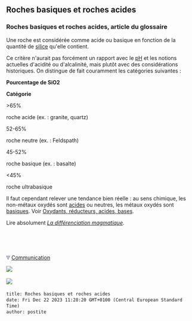 ## Roches basiques et roches acides
### Roches basiques et roches acides, article du glossaire
 Une roche est considérée comme acide ou basique en fonction de la quantité de [silice](silice.html) qu'elle contient.

Ce critère n'aurait pas forcément un rapport avec le [pH](ph.html) et les notions actuelles d'acidité ou d'alcalinité, mais plutôt avec des considérations historiques. On distingue de fait couramment les catégories suivantes :

**Pourcentage de SiO2**

**Catégorie**

\>65%

roche acide (ex. : granite, quartz)

52-65%

roche neutre (ex. : Feldspath)

45-52%

roche basique (ex. : basalte)

<45%

roche ultrabasique

Il faut cependant relever une tendance bien réelle : au sens chimique, les non-métaux oxydés sont [acides](acides.html) ou neutres, les métaux oxydés sont [basiques](base.html). Voir [Oxydants, réducteurs, acides, bases](oxyreducacidesbases.html).

Lire absolument _[La différenciation magmatique](differenciatmagma.html)_.



 

 ![](images/transparent122x1.gif)

![](images/flechebas.gif) [Communication](http://www.artrealite.com/annonceurs.htm) 

[![](https://cbonvin.fr/sites/regie.artrealite.com/visuels/campagne1.png)](index-2.html#20131014)

![](https://cbonvin.fr/sites/regie.artrealite.com/visuels/campagne2.png)
```
title: Roches basiques et roches acides
date: Fri Dec 22 2023 11:28:20 GMT+0100 (Central European Standard Time)
author: postite
```
